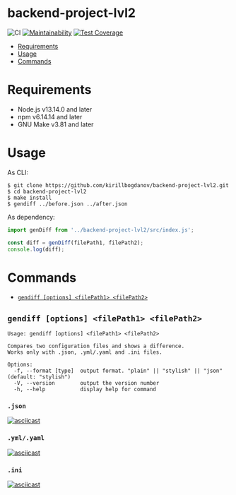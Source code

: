 backend-project-lvl2
=====================

![CI](https://github.com/kirillbogdanov/backend-project-lvl2/workflows/CI/badge.svg)
[![Maintainability](https://api.codeclimate.com/v1/badges/fca0e8017190ee29d60d/maintainability)](https://codeclimate.com/github/kirillbogdanov/backend-project-lvl2/maintainability)
[![Test Coverage](https://api.codeclimate.com/v1/badges/fca0e8017190ee29d60d/test_coverage)](https://codeclimate.com/github/kirillbogdanov/backend-project-lvl2/test_coverage)

* [Requirements](#requirements)
* [Usage](#usage)
* [Commands](#commands)

# Requirements
- Node.js v13.14.0 and later
- npm v6.14.14 and later
- GNU Make v3.81 and later

# Usage
As CLI:
```shell
$ git clone https://github.com/kirillbogdanov/backend-project-lvl2.git
$ cd backend-project-lvl2
$ make install
$ gendiff ../before.json ../after.json
```
As dependency:
```js
import genDiff from '../backend-project-lvl2/src/index.js';

const diff = genDiff(filePath1, filePath2);
console.log(diff);
```

# Commands
* [`gendiff [options] <filePath1> <filePath2>`](#gendiff-options-filepath1-filepath2)

## `gendiff [options] <filePath1> <filePath2>`

```
Usage: gendiff [options] <filePath1> <filePath2>

Compares two configuration files and shows a difference.
Works only with .json, .yml/.yaml and .ini files.

Options:
  -f, --format [type]  output format. "plain" || "stylish" || "json"  (default: "stylish")
  -V, --version        output the version number
  -h, --help           display help for command
```
### `.json`
[![asciicast](https://asciinema.org/a/HP2kkd1ox1XVimCKiwy4DhXWq.svg)](https://asciinema.org/a/HP2kkd1ox1XVimCKiwy4DhXWq)
### `.yml/.yaml`
[![asciicast](https://asciinema.org/a/EH59oggh5yM62LMgzYu0smO3X.svg)](https://asciinema.org/a/EH59oggh5yM62LMgzYu0smO3X)
### `.ini`
[![asciicast](https://asciinema.org/a/MyPmAHd6UgOAP8CYei14XMKSh.svg)](https://asciinema.org/a/MyPmAHd6UgOAP8CYei14XMKSh)

